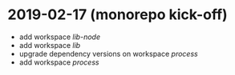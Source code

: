 # 2019-02-17 (monorepo kick-off)

- add workspace _lib-node_
- add workspace _lib_
- upgrade dependency versions on workspace _process_
- add workspace _process_
